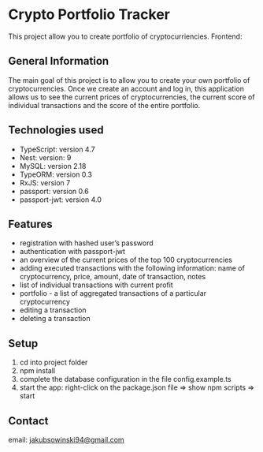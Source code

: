 # Crypto Portfolio Tracker 
This project allow you to create portfolio of cryptocurriencies. Frontend: 

## General Information
The main goal of this project is to allow you to create your own portfolio of cryptocurrencies. Once we create an account and log in, this application allows us to see the current prices of cryptocurrencies, the current score of individual transactions and the score of the entire portfolio.

## Technologies used
- TypeScript: version 4.7
- Nest: version: 9
- MySQL: version 2.18
- TypeORM: version 0.3
- RxJS: version 7
- passport: version 0.6
- passport-jwt: version 4.0

## Features
- registration with hashed user’s password
- authentication with passport-jwt
- an overview of the current prices of the top 100 cryptocurrencies
- adding executed transactions with the following information: name of cryptocurrency, price, amount, date of transaction, notes
- list of individual transactions with current profit 
- portfolio - a list of aggregated transactions of a particular cryptocurrency
- editing a transaction 
- deleting a transaction

## Setup
1) cd into project folder 
2) npm install
4) complete the database configuration in the file config.example.ts
5) start the app: right-click on the package.json file => show npm scripts => start

## Contact
email: jakubsowinski94@gmail.com

